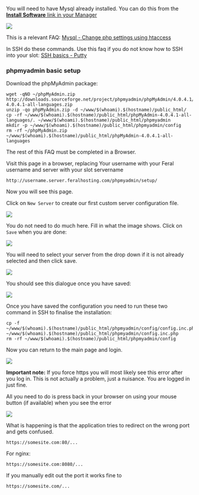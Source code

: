 
You will need to have Mysql already installed. You can do this from the [**Install Software** link in your Manager](https://www.feralhosting.com/manager/)

![](https://raw.github.com/feralhosting/feralfilehosting/master/Feral%20Wiki/HTTP/Worpress/installmysql.png)

This is a relevant FAQ: [Mysql - Change php settings using htaccess](https://www.feralhosting.com/faq/view?question=213)

In SSH do these commands. Use this faq if you do not know how to SSH into your slot: [SSH basics - Putty](https://www.feralhosting.com/faq/view?question=12)

### phpmyadmin basic setup

Download the phpMyAdmin package:

```
wget -qNO ~/phpMyAdmin.zip http://downloads.sourceforge.net/project/phpmyadmin/phpMyAdmin/4.0.4.1/phpMyAdmin-4.0.4.1-all-languages.zip
unzip -qo phpMyAdmin.zip -d ~/www/$(whoami).$(hostname)/public_html/
cp -rf ~/www/$(whoami).$(hostname)/public_html/phpMyAdmin-4.0.4.1-all-languages/. ~/www/$(whoami).$(hostname)/public_html/phpmyadmin
mkdir -p ~/www/$(whoami).$(hostname)/public_html/phpmyadmin/config
rm -rf ~/phpMyAdmin.zip ~/www/$(whoami).$(hostname)/public_html/phpMyAdmin-4.0.4.1-all-languages
```

The rest of this FAQ must be completed in a Browser.

Visit this page in a browser, replacing Your username with your Feral username and server with your slot servername

```
http://username.server.feralhosting.com/phpmyadmin/setup/
```

Now you will see this page.

Click on `New Server` to create our first custom server configuration file.

![](https://raw.github.com/feralhosting/feralfilehosting/master/Feral%20Wiki/HTTP/phpmyadmin%20-%20MySQL%20Administration/1.png)

You do not need to do much here. Fill in what the image shows. Click on `Save` when you are done:

![](https://raw.github.com/feralhosting/feralfilehosting/master/Feral%20Wiki/HTTP/phpmyadmin%20-%20MySQL%20Administration/2.png)

You will need to select your server from the drop down if it is not already selected and then click save.

![](https://raw.github.com/feralhosting/feralfilehosting/master/Feral%20Wiki/HTTP/phpmyadmin%20-%20MySQL%20Administration/3.png)

You should see this dialogue once you have saved:

![](https://raw.github.com/feralhosting/feralfilehosting/master/Feral%20Wiki/HTTP/phpmyadmin%20-%20MySQL%20Administration/4.png)

Once you have saved the configuration you need to run these two command in SSH to finalise the installation:

```
cp -f ~/www/$(whoami).$(hostname)/public_html/phpmyadmin/config/config.inc.php ~/www/$(whoami).$(hostname)/public_html/phpmyadmin/config.inc.php
rm -rf ~/www/$(whoami).$(hostname)/public_html/phpmyadmin/config
```

Now you can return to the main page and login.

![](https://raw.github.com/feralhosting/feralfilehosting/master/Feral%20Wiki/HTTP/phpmyadmin%20-%20MySQL%20Administration/5.png)

**Important note:** If you force https you will most likely see this error after you log in. This is not actually a problem, just a nuisance. You are logged in just fine.

All you need to do is press back in your browser on using your mouse button (if available) when you see the error

![](https://raw.github.com/feralhosting/feralfilehosting/master/Feral%20Wiki/HTTP/phpmyadmin%20-%20MySQL%20Administration/6.png)

What is happening is that the application tries to redirect on the wrong port and gets confused.

```
https://somesite.com:80/...
```

For nginx:

```
https://somesite.com:8080/...
```

If you manually edit out the port it works fine to

```
https://somesite.com/...
```



